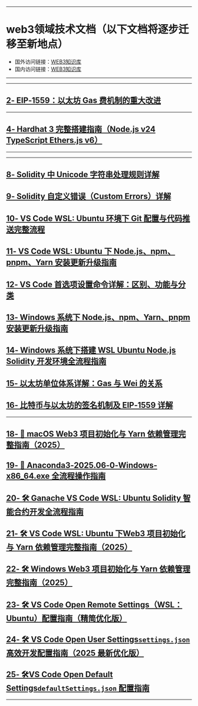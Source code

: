 
---
# web3领域技术文档（以下文档将逐步迁移至新地点）
- 国外访问链接：[WEB3知识库](https://rainweb3.github.io/)
- 国内访问链接：[WEB3知识库](https://github.com/rainweb3/rainweb3.github.io)
---

---
[2‐ EIP‐1559：以太坊 Gas 费机制的重大改进](https://github.com/lgyRain/WEB3-LearningRecord/wiki/2%E2%80%90-EIP%E2%80%901559%EF%BC%9A%E4%BB%A5%E5%A4%AA%E5%9D%8A-Gas-%E8%B4%B9%E6%9C%BA%E5%88%B6%E7%9A%84%E9%87%8D%E5%A4%A7%E6%94%B9%E8%BF%9B)
---

---
[4‐ Hardhat 3 完整搭建指南（Node.js v24 TypeScript Ethers.js v6）](https://github.com/lgyRain/WEB3-LearningRecord/wiki/4%E2%80%90-Hardhat-3-%E5%AE%8C%E6%95%B4%E6%90%AD%E5%BB%BA%E6%8C%87%E5%8D%97%EF%BC%88Node.js-v24---TypeScript---Ethers.js-v6%EF%BC%89)
---
---
---
[8‐ Solidity 中 Unicode 字符串处理规则详解](https://github.com/lgyRain/WEB3-LearningRecord/wiki/8%E2%80%90-Solidity-%E4%B8%AD-Unicode-%E5%AD%97%E7%AC%A6%E4%B8%B2%E5%A4%84%E7%90%86%E8%A7%84%E5%88%99%E8%AF%A6%E8%A7%A3)
---
[9‐ Solidity 自定义错误（Custom Errors）详解](https://github.com/lgyRain/WEB3-LearningRecord/wiki/9%E2%80%90--Solidity-%E8%87%AA%E5%AE%9A%E4%B9%89%E9%94%99%E8%AF%AF%EF%BC%88Custom-Errors%EF%BC%89%E8%AF%A6%E8%A7%A3)
---
[10‐ VS Code WSL: Ubuntu 环境下 Git 配置与代码推送完整流程](https://github.com/lgyRain/WEB3-LearningRecord/wiki/10%E2%80%90-VS-Code---WSL:-Ubuntu-%E7%8E%AF%E5%A2%83%E4%B8%8B-Git-%E9%85%8D%E7%BD%AE%E4%B8%8E%E4%BB%A3%E7%A0%81%E6%8E%A8%E9%80%81%E5%AE%8C%E6%95%B4%E6%B5%81%E7%A8%8B)
---
[11‐ VS Code WSL: Ubuntu 下 Node.js、npm、pnpm、Yarn 安装更新升级指南](https://github.com/lgyRain/WEB3-LearningRecord/wiki/11%E2%80%90-VS-Code-WSL:-Ubuntu-%E4%B8%8B-Node.js%E3%80%81npm%E3%80%81pnpm%E3%80%81Yarn-%E5%AE%89%E8%A3%85%E6%9B%B4%E6%96%B0%E5%8D%87%E7%BA%A7%E6%8C%87%E5%8D%97)
---
[12‐ VS Code 首选项设置命令详解：区别、功能与分类](https://github.com/lgyRain/WEB3-LearningRecord/wiki/12%E2%80%90-VS-Code-%E9%A6%96%E9%80%89%E9%A1%B9%E8%AE%BE%E7%BD%AE%E5%91%BD%E4%BB%A4%E8%AF%A6%E8%A7%A3%EF%BC%9A%E5%8C%BA%E5%88%AB%E3%80%81%E5%8A%9F%E8%83%BD%E4%B8%8E%E5%88%86%E7%B1%BB)
---
[13‐ Windows 系统下 Node.js、npm、Yarn、pnpm 安装更新升级指南](https://github.com/lgyRain/WEB3-LearningRecord/wiki/13%E2%80%90-Windows-%E7%B3%BB%E7%BB%9F%E4%B8%8B-Node.js%E3%80%81npm%E3%80%81Yarn%E3%80%81pnpm-%E5%AE%89%E8%A3%85%E6%9B%B4%E6%96%B0%E5%8D%87%E7%BA%A7%E6%8C%87%E5%8D%97)
---
[14‐ Windows 系统下搭建 WSL Ubuntu Node.js Solidity 开发环境全流程指南](https://github.com/lgyRain/WEB3-LearningRecord/wiki/14%E2%80%90-Windows-%E7%B3%BB%E7%BB%9F%E4%B8%8B%E6%90%AD%E5%BB%BA-WSL---Ubuntu---Node.js---Solidity-%E5%BC%80%E5%8F%91%E7%8E%AF%E5%A2%83%E5%85%A8%E6%B5%81%E7%A8%8B%E6%8C%87%E5%8D%97)
---
[15‐ 以太坊单位体系详解：Gas 与 Wei 的关系](https://github.com/lgyRain/WEB3-LearningRecord/wiki/15%E2%80%90-%E4%BB%A5%E5%A4%AA%E5%9D%8A%E5%8D%95%E4%BD%8D%E4%BD%93%E7%B3%BB%E8%AF%A6%E8%A7%A3%EF%BC%9AGas-%E4%B8%8E-Wei-%E7%9A%84%E5%85%B3%E7%B3%BB)
---
[16‐ 比特币与以太坊的签名机制及 EIP‐1559 详解](https://github.com/lgyRain/WEB3-LearningRecord/wiki/16%E2%80%90-%E6%AF%94%E7%89%B9%E5%B8%81%E4%B8%8E%E4%BB%A5%E5%A4%AA%E5%9D%8A%E7%9A%84%E7%AD%BE%E5%90%8D%E6%9C%BA%E5%88%B6%E5%8F%8A-EIP%E2%80%901559-%E8%AF%A6%E8%A7%A3)
---
---
[18‐ 🍏 macOS Web3 项目初始化与 Yarn 依赖管理完整指南（2025）](https://github.com/lgyRain/WEB3-LearningRecord/wiki/18%E2%80%90-%F0%9F%8D%8F-macOS-Web3-%E9%A1%B9%E7%9B%AE%E5%88%9D%E5%A7%8B%E5%8C%96%E4%B8%8E-Yarn-%E4%BE%9D%E8%B5%96%E7%AE%A1%E7%90%86%E5%AE%8C%E6%95%B4%E6%8C%87%E5%8D%97%EF%BC%882025%EF%BC%89)
---
[19‐ 🐍 Anaconda3‐2025.06‐0‐Windows‐x86_64.exe 全流程操作指南](https://github.com/lgyRain/WEB3-LearningRecord/wiki/19%E2%80%90-%F0%9F%90%8D-Anaconda3%E2%80%902025.06%E2%80%900%E2%80%90Windows%E2%80%90x86_64.exe-%E5%85%A8%E6%B5%81%E7%A8%8B%E6%93%8D%E4%BD%9C%E6%8C%87%E5%8D%97)
---
[20‐ 🛠 Ganache VS Code WSL: Ubuntu Solidity 智能合约开发全流程指南](https://github.com/lgyRain/WEB3-LearningRecord/wiki/20%E2%80%90-%F0%9F%9B%A0-Ganache---VS-Code-WSL:-Ubuntu---Solidity-%E6%99%BA%E8%83%BD%E5%90%88%E7%BA%A6%E5%BC%80%E5%8F%91%E5%85%A8%E6%B5%81%E7%A8%8B%E6%8C%87%E5%8D%97)
---
[21‐ 🛠 VS Code WSL: Ubuntu 下Web3 项目初始化与 Yarn 依赖管理完整指南（2025）](https://github.com/lgyRain/WEB3-LearningRecord/wiki/21%E2%80%90-%F0%9F%9B%A0-VS-Code-WSL:-Ubuntu-%E4%B8%8BWeb3-%E9%A1%B9%E7%9B%AE%E5%88%9D%E5%A7%8B%E5%8C%96%E4%B8%8E-Yarn-%E4%BE%9D%E8%B5%96%E7%AE%A1%E7%90%86%E5%AE%8C%E6%95%B4%E6%8C%87%E5%8D%97%EF%BC%882025%EF%BC%89)
---
[22‐ 🛠 Windows Web3 项目初始化与 Yarn 依赖管理完整指南（2025）](https://github.com/lgyRain/WEB3-LearningRecord/wiki/22%E2%80%90-%F0%9F%9B%A0-Windows-Web3-%E9%A1%B9%E7%9B%AE%E5%88%9D%E5%A7%8B%E5%8C%96%E4%B8%8E-Yarn-%E4%BE%9D%E8%B5%96%E7%AE%A1%E7%90%86%E5%AE%8C%E6%95%B4%E6%8C%87%E5%8D%97%EF%BC%882025%EF%BC%89)
---
[23‐ 🛠️ VS Code Open Remote Settings（WSL：Ubuntu）配置指南（精简优化版）](https://github.com/lgyRain/WEB3-LearningRecord/wiki/23%E2%80%90-%F0%9F%9B%A0%EF%B8%8F-VS-Code-Open-Remote-Settings%EF%BC%88WSL%EF%BC%9AUbuntu%EF%BC%89%E9%85%8D%E7%BD%AE%E6%8C%87%E5%8D%97%EF%BC%88%E7%B2%BE%E7%AE%80%E4%BC%98%E5%8C%96%E7%89%88%EF%BC%89)
---
[24‐ 🛠️ VS Code Open User Settings`settings.json` 高效开发配置指南（2025 最新优化版）](https://github.com/lgyRain/WEB3-LearningRecord/wiki/24%E2%80%90-%F0%9F%9B%A0%EF%B8%8F-VS-Code-Open-User-Settings%60settings.json%60-%E9%AB%98%E6%95%88%E5%BC%80%E5%8F%91%E9%85%8D%E7%BD%AE%E6%8C%87%E5%8D%97%EF%BC%882025-%E6%9C%80%E6%96%B0%E4%BC%98%E5%8C%96%E7%89%88%EF%BC%89)
---
[25‐ 🛠️VS Code Open Default Settings`defaultSettings.json` 配置指南](https://github.com/lgyRain/WEB3-LearningRecord/wiki/25%E2%80%90-%F0%9F%9B%A0%EF%B8%8FVS-Code-Open-Default-Settings%60defaultSettings.json%60-%E9%85%8D%E7%BD%AE%E6%8C%87%E5%8D%97)
---
---






















































